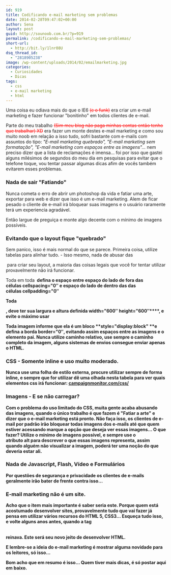 ```yaml
---
id: 919
title: Codificando e-mail marketing sem problemas
date: 2014-02-28T09:47:02+00:00
author: Sena
layout: post
guid: http://sounoob.com.br/?p=919
permalink: /codificando-e-mail-marketing-sem-problemas/
short-url:
  - http://bit.ly/1lnr08U
dsq_thread_id:
  - "2818905238"
image: /wp-content/uploads/2014/02/emailmarketing.jpg
categories:
  - Curiosidades
  - Dicas
tags:
  - css
  - e-mail marketing
  - html
---
```

Uma coisa eu odiava mais do que o IE6 <del style="color: #ff0000;">(e o funk)</del> era criar um e-mail marketing e fazer funcionar "bonitinho" em todos clientes de e-mail.

Parte do meu trabalho <del style="color: #ff0000;">(Sim meu blog não paga minhas contas então tenho que trabalhar) XD</del> era fazer um monte destes e-mail marketing e como sou muito noob em relação a isso tudo, sofri bastante com e-mails com assuntos do tipo: _"E-mail marketing quebrado", "E-mail marketing sem formatação", "E-mail marketing com espaços entre as imagens"&#8230;_ nem preciso dizer que a lista de reclamações é imensa&#8230; foi por isso que gastei alguns milésimos de segundos do meu dia em pesquisas para evitar que o telefone toque, vou tentar passar algumas dicas afim de vocês também evitarem esses problemas.<!--more-->

### Nada de sair "Fatiando"

Nunca cometa o erro de abrir um photoshop da vida e fatiar uma arte, exportar para web e dizer que isso é um e-mail marketing. Alem de ficar pesado o cliente de e-mail irá bloquear suas imagens e o usuário raramente terá um experiencia agradável.
  
Então largue de preguiça e monte algo decente com o mínimo de imagens possíveis.

### Evitando que o layout fique "quebrado"

Sem panico, isso é mais normal do que se parece. Primeira coisa, utilize tabelas para alinhar tudo. - Isso mesmo, nada de abusar das **<div>** para criar seu layout, a maioria das coisas legais que você for tentar utilizar provavelmente não irá funcionar.

Toda em toda **<table>** defina o espaço entre espaço do lado de fora das células **cellspacing="0&#8243;** e espaço do lado de dentro das das células **cellpadding="0&#8243;**

Toda **<tr>**, deve ter sua largura e altura definida **width="600&#8243; height**="600&#8243;****, e evite o máximo usar

Toda imagem informe que ela é um bloco **style="display:block" **e defina a borda **border="0&#8243;**, evitando assim espaços entre as imagens e o elemento pai. Nunca utilize caminho relativo, use sempre o caminho completo da imagem, alguns sistemas de envios consegue enviar apenas o HTML.

### CSS - Somente inline e uso muito moderado.

Nunca use uma folha de estilo externa, procure utilizar sempre de forma inline, e sempre que for utilizar dê uma olhada nesta tabela para ver quais elementos css irá funcionar: <a title="Campaign monitor - CSS" href="http://www.campaignmonitor.com/css/" target="_blank" rel="external nofollow">campaignmonitor.com/css/</a>

### Imagens - E se não carregar?

Com o problema do uso limitado do CSS, muita gente acaba abusando das imagens, quando o único trabalho é que fazem é "Fatiar a arte" e dizer que o e-mail marketing está pronto. Não faça isso, os clientes de e-mail por padrão irão bloquear todas imagens dos e-mails até que quem estiver acessando marque a opção que deseja ver essas imagens&#8230; O que fazer? Utilize o mínimo de imagens possível, e sempre use o atributo **alt** para descrever o que essas imagens representa, assim quando alguém não visualizar a imagem, poderá ter uma noção do que deveria estar ali.

### Nada de Javascript, Flash, Vídeo e Formulários

Por questões de segurança e privacidade os clientes de e-mails geralmente irão bater de frente contra isso&#8230;

### E-mail marketing não é um site.

Acho que o item mais importante é saber seria este. Porque quem está acostumado desenvolver sites, provavelmente tudo que vai fazer já pensa em utilizar vários recursos do HTML 5, CSS3&#8230; Esqueça tudo isso, e volte alguns anos antes, quando a tag **<table>** reinava. Este será seu novo jeito de desenvolver HTML.

E lembre-se a ideia do e-mail marketing é mostrar alguma novidade para os leitores, só isso&#8230;

Bom acho que em resumo é isso&#8230; Quem tiver mais dicas, é só postar aqui em baixo.